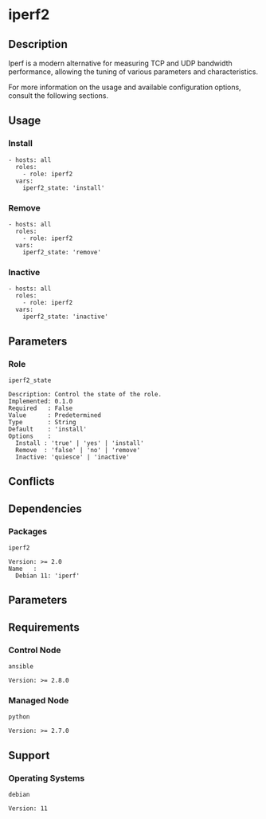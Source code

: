# iperf2

## Description

Iperf is a modern alternative for measuring TCP and UDP bandwidth performance,
allowing the tuning of various parameters and characteristics.

For more information on the usage and available configuration options,
consult the following sections.

## Usage

### Install

```
- hosts: all
  roles:
    - role: iperf2
  vars:
    iperf2_state: 'install'
```

### Remove

```
- hosts: all
  roles:
    - role: iperf2
  vars:
    iperf2_state: 'remove'
```

### Inactive

```
- hosts: all
  roles:
    - role: iperf2
  vars:
    iperf2_state: 'inactive'
```

## Parameters

### Role

`iperf2_state`

    Description: Control the state of the role.
    Implemented: 0.1.0
    Required   : False
    Value      : Predetermined
    Type       : String
    Default    : 'install'
    Options    :
      Install : 'true' | 'yes' | 'install'
      Remove  : 'false' | 'no' | 'remove'
      Inactive: 'quiesce' | 'inactive'

## Conflicts

## Dependencies

### Packages

`iperf2`

    Version: >= 2.0
    Name   :
      Debian 11: 'iperf'

## Parameters

## Requirements

### Control Node

`ansible`

    Version: >= 2.8.0

### Managed Node

`python`

    Version: >= 2.7.0

## Support

### Operating Systems

`debian`

    Version: 11
